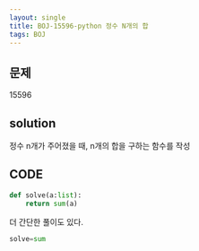 ```yaml
---
layout: single
title: BOJ-15596-python 정수 N개의 합
tags: BOJ
---
```


## 문제  
15596

## solution  
정수 n개가 주어졌을 때, n개의 합을 구하는 함수를 작성  

## CODE  

```python
def solve(a:list):
    return sum(a)
```
더 간단한 풀이도 있다.


```python
solve=sum
```

